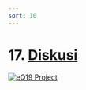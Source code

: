 ```yaml
---
sort: 10
---
```


# 17. [Diskusi](/../../../)
 
[![eQ19 Project](https://user-images.githubusercontent.com/36441664/167686637-5e03bd24-25c8-4636-a1ff-d04bbbba8fd3.png)](https://www.eq19.com/quantum/concept/)

